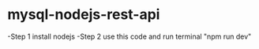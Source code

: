 # mysql-nodejs-rest-api

-Step 1
  install nodejs
-Step 2
  use this code and run terminal "npm run dev"
  

